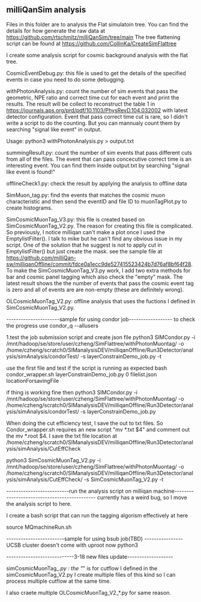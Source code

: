 milliQanSim analysis
----------------------------------------------------------------

Files in this folder are to analysis the Flat simulatoin tree.
You can find the details for how generate the raw data at https://github.com/rtschmitz/milliQanSim/tree/main
The tree flattening script can be found at https://github.com/CollinKa/CreateSimFlattree


I create some analysis script for cosmic background analysis with the flat tree.




CosmicEventDebug.py: this file is used to get the details of the specified events in case you need to do some debugging.

withPhotonAnalysis.py: count the number of sim events that pass the geometric, NPE ratio and correct time cut for each event and print the results. The result will be collect to reconstruct the table 1 in https://journals.aps.org/prd/pdf/10.1103/PhysRevD.104.032002 with latest detector configuration. Event that pass correct time cut is rare, so I didn't write a script to do the counting. But you can mannualy count them by searching "signal like event" in output.

Usage: python3 withPhotonAnalysis.py > output.txt


summingResult.py: count the number of sim events that pass different cuts from all of the files. The event that can pass concecutive correct time is an interesting event. You can find them inside output.txt by searching "signal like event is found!"

offlineCheck1.py: check the result by applying the analysis to offline data


SimMuon_tag.py: find the events that matches the cosmic muon characteristic and then send the eventID and file ID to muonTagPlot.py to create histograms.

SimCosmicMuonTag_V3.py: this file is created based on SimCosmicMuonTag_V2.py. The reason for creating this file is complicated. So previously, I notice milliqan can't make a plot once I used the EmptylistFilter(). I talk to mike but he can't find any obvious issue in my script. One of the solution that he suggest is not to apply cut in EmptylistFilter() but just create the mask. see the sample file at https://github.com/milliQan-sw/milliqanOffline/commit/fdce0a1ecc9de527415523424b7d76af8bf64f28. 
To make the SimCosmicMuonTag_V3.py work, I add two extra methods for bar and cosmic panel tagging which also check the "empty" mask. The latest result shows the the number of events that pass the cosmic event tag is zero and all of events are are non-empty (these are definitely wrong). 





OLCosmicMuonTag_V2.py: offline analysis that uses the fuctions I defined in SimCosmicMuonTag_V2.py.  

----------------------sample for using condor job------------------
to check the progress use condor_q --allusers


1.test the job submission script and create json file
python3 SIMCondor.py -i /mnt/hadoop/se/store/user/czheng/SimFlattree/withPhotonMuontag/ -o /home/czheng/scratch0/SIManalysisDEV/milliqanOffline/Run3Detector/analysis/simAnalysis/condorTest/ -s layerConstrainDemo_job.py -t

use the first file and test if the script is running as expected
bash condor_wrapper.sh layerConstrainDemo_job.py 0 filelist.json locationForsavingFile

if thing is working fine then 
python3 SIMCondor.py -i /mnt/hadoop/se/store/user/czheng/SimFlattree/withPhotonMuontag/ -o /home/czheng/scratch0/SIManalysisDEV/milliqanOffline/Run3Detector/analysis/simAnalysis/condorTest/ -s layerConstrainDemo_job.py


When doing the cut efficiency test, I save the out to txt files. So Condor_wrapper.sh requires an new script "mv *.txt $4" and comment out the mv *.root $4.
I save the txt file location at /home/czheng/scratch0/SIManalysisDEV/milliqanOffline/Run3Detector/analysis/simAnalysis/CutEffCheck


python3 SimCosmicMuonTag_V2.py -i /mnt/hadoop/se/store/user/czheng/SimFlattree/withPhotonMuontag/ -o /home/czheng/scratch0/SIManalysisDEV/milliqanOffline/Run3Detector/analysis/simAnalysis/CutEffCheck/ -s SimCosmicMuonTag_V2.py -t


--------------------------run the analysis script on milliqan machine---------------------------------------------
currently has a weird bug, so I move the analysis script to here.

I create a bash script that can run the tagging algorism effectively at here



source MQmachineRun.sh



------------------------sample for using bsub job(TBD) ----------------
UCSB cluster doesn't come with uproot now
python3 



----------------------------3-18 new files update-------------------

simCosmicMuonTag_*.py : the "*" is for cutflow I defined in the  simCosmicMuonTag_V2.py
I create multiple files of this kind so I can process multiple cutflow at the same time.

I also craete multiple OLCosmicMuonTag_V2_*.py for same reason.








